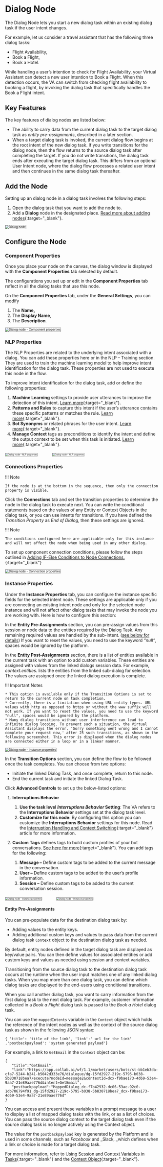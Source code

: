 # Dialog Node

The Dialog Node lets you start a new dialog task within an existing dialog task if the user intent changes.

For example, let us consider a travel assistant that has the following three dialog tasks:

* Flight Availability,
* Book a Flight,
* Book a Hotel.

While handling a user’s intention to check for Flight Availability, your Virtual Assistant can detect a new user intention to Book a Flight. When this detection occurs, the VA can switch from checking flight availability to booking a flight, by invoking the dialog task that specifically handles the Book a Flight intent.


## Key Features

The key features of dialog nodes are listed below:

* The ability to carry data from the current dialog task to the target dialog task as _entity pre-assignments_, described in a later section.
* When a target dialog task is invoked, the current dialog flow begins at the root intent of the new dialog task. If you write transitions for the dialog node, then the flow returns to the source dialog task after completing the target. If you do not write transitions, the dialog task ends after executing the target dialog task. This differs from an optional User Intent node, where the dialog flow processes a related user intent and then continues in the same dialog task thereafter.


## Add the Node

Setting up an dialog node in a dialog task involves the following steps:

1. Open the dialog task that you want to add the node to.
2. Add a **Dialog** node in the designated place. [Read more about adding nodes](../../using-the-dialog-builder-tool/#add-nodes){:target="_blank"}.

<img src="../images/dialog-task-node-img1.png" alt="Dialog node" title="Dialog node" style="border:1px solid gray;zoom:70%;">


## Configure the Node

### Component Properties

Once you place your node on the canvas, the dialog window is displayed with the **Component Properties** tab selected by default.

The configurations you set up or edit in the **Component Properties** tab reflect in all the dialog tasks that use this node.

On the **Component Properties** tab, under the **General Settings**, you can modify
    
1. The **Name,**
2. The **Display Name**,
3. The **Description**.

<img src="../images/dialog-task-node-img2.png" alt="Dialog node - Component properties" title="Dialog node - Component properties" style="border:1px solid gray;zoom:70%;">


### NLP Properties

The NLP Properties are related to the underlying intent associated with a dialog. You can add these properties here or in the NLP – Training section. They are used to train the machine learning model to help improve intent identification for the dialog task. These properties are not used to execute this node in the flow.

To improve intent identification for the dialog task, add or define the following properties: 

1. **Machine Learning** settings to provide user utterances to improve the detection of this intent. [Learn more](../../../../natural-language/training/machine-learning-engine){:target="_blank"}.
2. **Patterns and Rules** to capture this intent if the user’s utterance contains these specific patterns or matches the rule. [Learn more](../../../../natural-language/training/fundamental-meaning/#manage-patterns-and-rules){:target="_blank"}.
3. **Bot Synonyms** or related phrases for the user intent. [Learn more](../../../../natural-language/training/fundamental-meaning/#manage-synonyms){:target="_blank"}.
4. **Manage Context** tags as preconditions to identify the intent and define the output context to be set when this task is initiated. [Learn more](../../../../intelligence/context-management){:target="_blank"}.

<img src="../images/dialog-task-node-img3-nlp-properties1.png" alt="Dialog node - NLP properties" title="Dialog node - NLP properties" style="border:1px solid gray;zoom:50%;">&nbsp;&nbsp;&nbsp;&nbsp;&nbsp;&nbsp;&nbsp;&nbsp;&nbsp;&nbsp;&nbsp;&nbsp;<img src="../images/dialog-task-node-img4-nlp-properties2.png" alt="Dialog node - NLP properties" title="Dialog node - NLP properties" style="border:1px solid gray;zoom:50%;">


### Connections Properties

!!! Note

    If the node is at the bottom in the sequence, then only the connection property is visible.

Click the **Connections** tab and set the transition properties to determine the node in the dialog task to execute next. You can write the conditional statements based on the values of any Entity or Context Objects in the dialog task, or you can use intents for transitions. If you have defined the _Transition Property_ as _End of Dialog_, then these settings are ignored.

!!! Note

    The conditions configured here are applicable only for this instance and will not affect the node when being used in any other dialog.

To set up component connection conditions, please follow the steps outlined in [Adding IF-Else Conditions to Node Connections.](../../node-connections/nodes-conditions/){:target="_blank"}

<img src="../images/dialog-task-node-img5.png" alt="Dialog node - Connection properties" title="Dialog node - Connection properties" style="border:1px solid gray;zoom:70%;">


### Instance Properties

Under the **Instance Properties** tab, you can configure the instance specific fields for the selected intent node. These settings are applicable only if you are connecting an existing intent node and only for the selected node instance and will not affect other dialog tasks that may invoke the node you are working with. Here is how to configure this section:

In the **Entity Pre-Assignments** section, you can pre-assign values from this session or node data to the entities required by the Dialog Task. Any remaining required values are handled by the sub-intent.  ([see below for details](#entity-pre-assignments)) If you want to reset the values, you need to use the keyword _“null”_, spaces would be ignored by the platform.

In the **Entity Post-Assignments** section, there is a list of entities available in the current task with an option to add custom variables. These entities are assigned with values from the linked dialogs session data. For example, _context.entities._ lists the entities from the linked sub-dialog for selection. The values are assigned once the linked dialog execution is complete.

!!! Important Notes

    * This option is available only if the Transition Options is set to return to the current node on task completion.  
    * Currently, there is a limitation when using URL entity types. URL values with http as opposed to https or without the www suffix will not work. If you want to reset the values, you need to use the keyword "null", spaces would be ignored by the platform.  
    * Many dialog transitions without user interference can lead to infinite dialog looping. To prevent such a situation, the Virtual Assistant displays the error, 'Sorry something went wrong and I cannot complete your request now,' after 25 such transitions, as shown in the following screenshot. This error is displayed when the dialog nodes are connected either in a loop or in a linear manner.

<img src="../images/dialog-task-node-img6.png" alt="Dialog node - Instance properties" title="Dialog node - Instance properties" style="border:1px solid gray;zoom:70%;">

In the **Transition Options** section, you can define the flow to be followed once the task completes. You can choose from two options:

* Initiate the linked Dialog Task, and once complete, return to this node.
* End the current task and initiate the linked Dialog Task.

Click **Advanced Controls** to set up the below-listed options:

1. **Interruptions Behavior**
    1. **Use the task level _Interruptions Behavior_ Setting**: The VA refers to the **Interruptions Behavior** settings set at the dialog task level.
    2. **Customize for this node**: By configuring this option you can customize the **Interruptions Behavior** settings for this node. Read the [Interruption Handling and Context Switching](../../../../intelligence/conversation-management/manage-interruptions){:target="_blank"} article for more information.

2. **Custom Tags** defines tags to build custom profiles of your bot conversations. [See here for more](../../../../../analytics/automation/custom-dashboard/custom-meta-tags){:target="_blank"}. You can add tags for the following:
    1. **Message –** Define custom tags to be added to the current message in the conversation.
    2. **User –** Define custom tags to be added to the user’s profile information.
    3. **Session –** Define custom tags to be added to the current conversation session.

<img src="../images/dialog-task-node-img7.png" alt="Dialog node - Instance properties" title="Dialog node - Instance properties" style="border:1px solid gray;zoom:50%;">&nbsp;&nbsp;&nbsp;&nbsp;&nbsp;&nbsp;&nbsp;&nbsp;&nbsp;&nbsp;&nbsp;&nbsp;<img src="../images/dialog-task-node-img8.png" alt="Dialog node - Instance properties" title="Dialog node - Instance properties" style="border:1px solid gray;zoom:50%;">


#### Entity Pre-Assignments

You can pre-populate data for the destination dialog task by:

* Adding values to the entity keys.
* Adding additional custom keys and values to pass data from the current dialog task `Context` object to the destination dialog task as needed.

By default, entity nodes defined in the target dialog task are displayed as key/value pairs. You can then define values for associated entities or add custom keys and values as needed using session and context variables.

Transitioning from the source dialog task to the destination dialog task occurs at the runtime when the user input matches one of any linked dialog tasks. When you map more than one dialog task, you can define which dialog tasks are displayed to the end-users using conditional transitions.

When you call another dialog task, you want to carry information from the first dialog task to the next dialog task. For example, customer information collected in a _Book a Flight_ dialog task is passed to the _Book a Hotel_ dialog task.

You can use the `mappedIntents` variable in the `Context` object which holds the reference of the intent nodes as well as the context of the source dialog task as shown in the following JSON syntax:

```
{ 'title': 'title of the link', 'link':' url for the link' ,'postbackpayload': 'system generated payload'}
```

For example, a link to `GetEmail` in the `Context` object can be:

```
{
   "title":"GetEmail",
   "link":"https://app.collab.ai/wf/1.1/market/users/bots/st-bb1eb3da-cfa7-5244-b241-b5042d333e76/dialogue/dg-15fd2927-219c-5795-b038-5b830718bea7/execute?nodeId=message2&contextId=dcx-f9bae173-4d69-53e4-9aa7-21e89aae776d&intent=GetEmail",
   "postbackpayload":"MappedDialog_dc-f7b42932-dc06-53ac-92c0-1db706794f91_dg-15fd2927-219c-5795-b038-5b830718bea7_dcx-f9bae173-4d69-53e4-9aa7-21e89aae776d"
}
```

You can access and present these variables in a prompt message to a user to display a list of mapped dialog tasks with the link, or as a list of choices. You can pass the source dialog context to the target dialog task even if the source dialog task is no longer actively using the Context object.

The value for the `postbackpayload` key is generated by the Platform and is used in some channels, such as _Facebook_ and _Slack, _which defines when a link or choice is made for a target dialog task.

For more information, refer to [Using Session and Context Variables in Tasks](../../../using-session-and-context-variables){:target="_blank"} and the [Context Object](../../../intelligence/context-object.md){:target="_blank"}.
